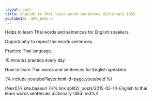 ```yaml
---
layout: post
title: English to Thai learn words sentences dictionary 1055 
youtubeId: -SPG_WxkC-o
---
```

 
 
Helps to learn Thai words and sentences for English speakers.

Opportunitiy to repeat the words sentences. 

Practice Thai language. 
 
10 minutes practice every day. 
 
How to learn Thai words and sentences for English speakers 
 
{% include youtubePlayer.html id=page.youtubeId %}
 
 
[Next]({{ site.baseurl }}{% link  split2/_posts/2015-02-14-English to thai learn words sentences dictionary 1383 .md%})
 
